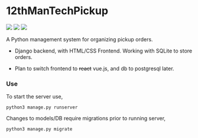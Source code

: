 # 12thManTechPickup

![](https://img.shields.io/badge/Python-3776AB?style=for-the-badge&logo=python&logoColor=white)
![](https://img.shields.io/badge/Django-092E20?style=for-the-badge&logo=django&logoColor=white)
![](https://img.shields.io/badge/SQLite-07405E?style=for-the-badge&logo=sqlite&logoColor=white)

A Python management system for organizing pickup orders.

- Django backend, with HTML/CSS Frontend. Working with SQLite to store orders. 

- Plan to switch frontend to ~~react~~ vue.js, and db to postgresql later.

### Use

To start the server use,

    python3 manage.py runserver

Changes to models/DB require migrations prior to running server,
    
    python3 manage.py migrate
    
